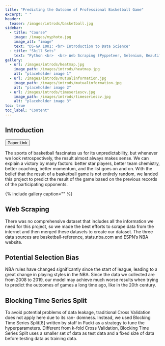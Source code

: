 ```yaml
---
title: "Predicting the Outcome of Professional Basketball Game"
excerpt: " "
header:
  teaser: /images/introds/basketball.jpg
sidebar:
  - title: "Course"
    image: /images/myphoto.jpg
    image_alt: "image"
    text: "DS-GA 1001: <br> Introduction to Data Science"
  - title: "Skill Sets"
    text: "Python <br>  <br> Web Scraping (Pyppeteer, Selenium, BeautifulSoup) <br> Matplotlib, Seaborn"
gallery:
  - url: /images/introds/heatmap.jpg
    image_path: /images/introds/heatmap.jpg
    alt: "placeholder image 1"
  - url: /images/introds/mutualinformation.jpg
    image_path: /images/introds/mutualinformation.jpg
    alt: "placeholder image 2"
  - url: /images/introds/timeseriescv.jpg
    image_path: /images/introds/timeseriescv.jpg
    alt: "placeholder image 3"
toc: true
toc_label: "Content"
---
```



## Introduction

<button type="button" class="btn btn-secondary btn-sm" onclick=" relocate_home()">Paper Link</button>

<script>
function relocate_home()
{
     location.href = "https://garylkl.github.io/pdf_files/introds_final.pdf";
} 
</script>


The sports of basketball fascinates us for its unpredictability, but whenever we look retrospectively, the result almost always makes sense. We can explain a victory by many factors: better star players, better team chemistry, better coaching, better momentum, and the list goes on and on. With the belief that the result of a basketball game is not entirely random, we landed this project to predict the result of the game based on the previous records of the participating opponents.

{% include gallery caption="" %}

## Web Scraping

There was no comprehensive dataset that includes all the information we need for this project, so we made the best efforts to scrape data from the internet and then merged these datasets to create our dataset. The three data sources are basketball-reference, stats.nba.com and ESPN’s NBA website.

## Potential Selection Bias

NBA rules have changed significantly since the start of league, leading to a great change in playing styles in the NBA. Since the data we collected are from 2008 to 2019, our model may achieve much worse results when trying to predict the outcomes of games a long time ago, like in the 20th century.

## Blocking Time Series Split

To avoid potential problems of data leakage, traditional Cross Validation does not apply here due to its ran- domness. Instead, we used Blocking Time Series Split[8] written by staff in Packt as a strategy to tune the hyperparameters. Different from k-fold Cross Validation, Blocking Time Series Split uses a smaller set of data as test data and a fixed size of data before testing data as training data.